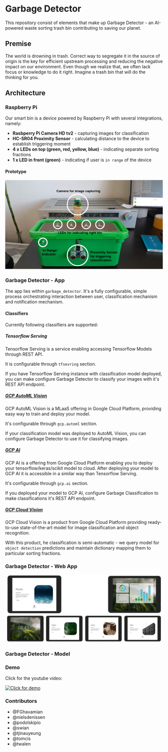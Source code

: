 # Garbage Detector

This repository consist of elements that make up Garbage Detector - an AI-powered waste sorting trash bin contributing to saving our planet.

## Premise

The world is drowning in trash. Correct way to segregate it in the source of origin is the key for efficient upstream processing and reducing the negative impact on our environment.
Even though we realize that, we often lack focus or knowledge to do it right. Imagine a trash bin that will do the thinking for you.

## Architecture

### Raspberry Pi

Our smart bin is a device powered by Raspberry Pi with several integrations, namely:

* **Rasbperry Pi Camera HD tv2** - capturing images for classification
* **HC-SR04 Proximity Sensor** - calculating distance to the device to establish triggering moment
* **4 x LEDs on top (green, red, yellow, blue)** - indicating separate sorting fractions
* **1 x LED in front (green)** - indicating if user is `in range` of the device

#### Prototype

![alt text](./docs/images/mrbin.png "Mr. Bin")

### Garbage Detector - App

The app lies within `garbage_detector`. It's a fully configurable, simple process orchestrating interaction between
user, classification mechanism and notification mechanism.

#### Classifiers

Currently following classifiers are supported:

##### Tensorflow Serving

Tensorflow Serving is a service enabling accessing Tensorflow Models through REST API.

It is configurable through `tfsevring` section.

If you have Tensorflow Serving instance with classification model deployed, you can make configure Garbage Detector to classify your images with it's REST API endpoint.

##### [GCP AutoML Vision](https://cloud.google.com/vision/overview/docs#automl-vision)

GCP AutoML Vision is a MLaaS offering in Google Cloud Platform, providing easy way to train and deploy your model.

It's configurable through `gcp.automl` section.

If your classification model was deployed to AutoML Vision, you can configure Garbage Detector to use it for classifying images.

##### [GCP AI](https://cloud.google.com/products/ai)

GCP AI is a offering from Google Cloud Platform enabling you to deploy your tensorflow/keras/scikit model to cloud.
After deploying your model to GCP AI it is accessible in a similar way than Tensorflow Serving.

It's configurable through `gcp.ai` section.

If you deployed your model to GCP AI, configure Garbage Classification to make classifications it's REST API endpoint.

##### [GCP Cloud Vision](https://cloud.google.com/vision/docs)

GCP Cloud Vision is a product from Google Cloud Platform providing ready-to-use state-of-the-art model for image classification and object recognition.

With this product, he classification is semi-automatic - we query model for `object detection` predictions and maintain dictionary mapping them to particular sorting fractions.

### Garbage Detector - Web App

![alt text](./docs/images/webapp.png "Web App")

### Garbage Detector - Model

### Demo

Click for the youtube video:

[![Click for demo](http://img.youtube.com/vi/txgXTiYY7A4/0.jpg)](http://www.youtube.com/watch?v=txgXTiYY7A4 "Garbage Detector - Demo")

### Contributors

* @FGhavamian
* @nielsdenissen
* @podolskipio
* @swian
* @tjinauyeung
* @tomcis
* @twalen
